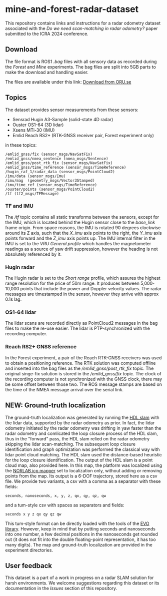 # mine-and-forest-radar-dataset
This repository contains links and instructions for a radar odometry dataset associated with the _Do we need scan-matching in radar odometry?_ paper submitted to the ICRA 2024 conference.

## Download

The file format is ROS1 _.bag_ files with all sensory data as recorded during the _Forest_ and _Mine_ experiments. The bag files are split into 5GB parts to make the download and handling easier. 

The files are available under this link:  [Download from ORU.se](https://cloud.oru.se/s/rHbRad83A764nmx)

## Topics

The dataset provides sensor measurements from these sensors:

 - Sensrad Hugin A3-Sample (solid-state 4D radar)
 - Ouster OS1-64 (3D lidar)
 - Xsens MTi-30 (IMU)
 - Emlid Reach RS2+ (RTK-GNSS receiver pair, Forest experiment only)

in these topics:

    /emlid_gnss/fix (sensor_msgs/NavSatFix)       
    /emlid_gnss/nmea_sentence (nmea_msgs/Sentence)          
    /emlid_gnss/post_rtk_fix (sensor_msgs/NavSatFix)       
    /emlid_gnss/time_reference (sensor_msgs/TimeReference)   
    /hugin_raf_1/radar_data (sensor_msgs/PointCloud2)     
    /imu/data (sensor_msgs/Imu)             
    /imu/mag  (geometry_msgs/Vector3Stamped)
    /imu/time_ref (sensor_msgs/TimeReference)   
    /ouster/points (sensor_msgs/PointCloud2)     
    /tf (tf2_msgs/TFMessage)           

### TF and IMU

The _/tf_ topic contains all static transforms between the sensors, except for the IMU, which is located behind the Hugin sensor close to the _base_link_ frame origin. From space reasons, the IMU is rotated 90 degrees clockwise around its Z axis, such that the _X_imu_ axis points to the right, the _Y_imu_ axis points forward and the _Z_imu_ axis points up. The IMU internal filter in the IMU is set to the _VRU General  profile_ which handles the magnetometer readings as a source of yaw drift suppression, however the heading is not absolutely referenced by it.

### Hugin radar

The Hugin radar is set to the _Short range_ profile, which assures the highest range resolution for the price of 50m range. It produces between 5,000-10,000 points that include the power and Doppler velocity values. The radar messages are timestamped in the sensor, however they arrive with approx 0.1s lag.

### OS1-64 lidar

The lidar scans are recorded directly as PointCloud2 messages in the bag files to make the re-use easier. The lidar is PTP-synchronized with the recording computer.

### Reach RS2+ GNSS reference

In the Forest experiment, a pair of the Reach RTK-GNSS receivers was used to obtain a positioning reference. The RTK solution was computed offline and inserted into the bag files as the _/emlid_gnss/post_rtk_fix_ topic. The original singe-fix solution is stored in the _/emlid_gnss/fix_ topic. The clock of the recording computer is not synchronized with the GNSS clock, there may be some offset between those two. The ROS message stamps are based on the time of the NMEA message arrival over the serial link.

## NEW: Ground-truth localization

The ground-truth localization was generated by running the [HDL slam](https://github.com/koide3/hdl_graph_slam) with the lidar data, supported by the radar odometry as prior. In fact, the lidar odometry initiated by the radar odometry was drifting in yaw faster than the radar odometry and comlicated the loop closure process of the HDL slam, thus in the "forward" pass, the HDL slam relied on the radar odometry skipping the lidar scan-matching. The subsequent loop closure identification and graph optimization was performed the classical way with lidar point cloud matching. The HDL slam used the distance-based heuristic for the loop closure identification. The output of the HDL slam is a point cloud map, also provided here. In this map, the platform was localized using the [NORLAB icp mapper](https://github.com/norlab-ulaval/norlab_icp_mapper_ros) set to localization only, without adding or removing points from the map. Its output is a 6-DOF trajectory, stored here as a csv file. We provide two variants, a csv with a comma as a separator with these fields:

    seconds, nanoseconds, x, y, z, qx, qy, qz, qw

and a tum-style csv with spaces as separators and fields:

    seconds x y z qx qy qz qw
    
This tum-style format can be directly loaded with the tools of the [EVO library](https://github.com/MichaelGrupp/evo). However, keep in mind that by putting seconds and nanoseconds into one number, a few decimal positions in the nanoseconds get rounded out (it does not fit into the double floating-point representation, it has too many digits). The map and ground-truth localization are provided in the experiment directories.
 
## User feedback

This dataset is a part of a work in progress on a radar SLAM solution for harsh environments. We welcome suggestions regarding this dataset or its documentation in the _Issues_ section of this repository.
